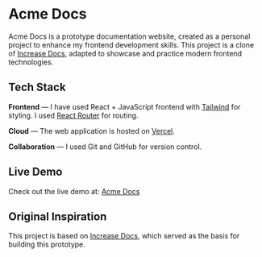 # Acme Docs

Acme Docs is a prototype documentation website, created as a personal project to enhance my frontend development skills. This project is a clone of [Increase Docs](https://increase.com/documentation), adapted to showcase and practice modern frontend technologies.

## Tech Stack
**Frontend** — I have used React + JavaScript frontend with [Tailwind](https://tailwindcss.com/) for styling. I used [React Router](https://reactrouter.com/en/main) for routing. 

**Cloud** — The web application is hosted on [Vercel](https://vercel.com/).

**Collaboration** — I used Git and GitHub for version control.

## Live Demo

Check out the live demo at: [Acme Docs](https://acme-docs-prototype.vercel.app/)

## Original Inspiration

This project is based on [Increase Docs](https://increase.com/documentation), which served as the basis for building this prototype.
